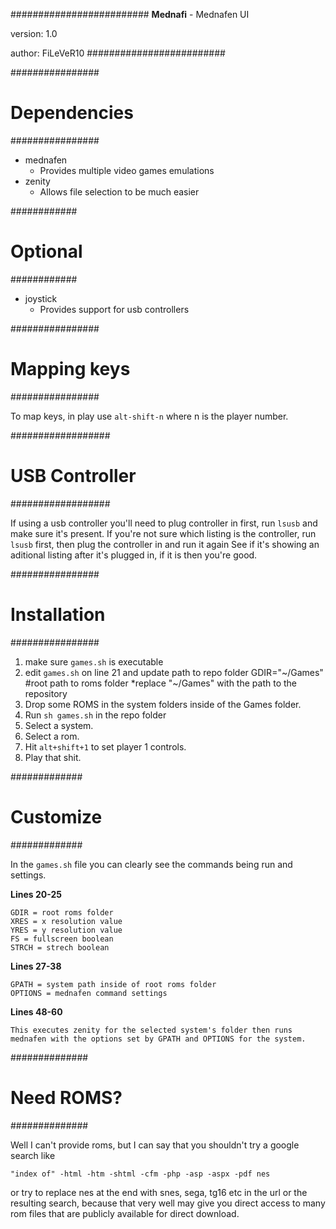 #########################
**Mednafi** - Mednafen UI

version: 1.0

author: FiLeVeR10
#########################

################
# Dependencies #
################

- mednafen
	- Provides multiple video games emulations
- zenity
	- Allows file selection to be much easier

############
# Optional #
############

- joystick
	- Provides support for usb controllers

################
# Mapping keys #
################

To map keys, in play use `alt-shift-n` where n is the player number.

##################
# USB Controller #
##################

If using a usb controller you'll need to plug controller in first, run `lsusb` and make sure it's present.
If you're not sure which listing is the controller, run `lsusb` first, then plug the controller in and run it again
See if it's showing an aditional listing after it's plugged in, if it is then you're good.

################
# Installation #
################

1. make sure `games.sh` is executable
2. edit `games.sh` on line 21 and update path to repo folder
	GDIR="~/Games" #root path to roms folder
	*replace "~/Games" with the path to the repository
3. Drop some ROMS in the system folders inside of the Games folder.
4. Run `sh games.sh` in the repo folder
5. Select a system.
6. Select a rom.
7. Hit `alt+shift+1` to set player 1 controls.
7. Play that shit.

#############
# Customize #
#############

In the `games.sh` file you can clearly see the commands being run and settings.

**Lines 20-25**

	GDIR = root roms folder
	XRES = x resolution value
	YRES = y resolution value
	FS = fullscreen boolean 
	STRCH = strech boolean

**Lines 27-38**

	GPATH = system path inside of root roms folder
	OPTIONS = mednafen command settings

**Lines 48-60**

	This executes zenity for the selected system's folder then runs mednafen with the options set by GPATH and OPTIONS for the system.

##############
# Need ROMS? #
##############

Well I can't provide roms, but I can say that you shouldn't try a google search like

	"index of" -html -htm -shtml -cfm -php -asp -aspx -pdf nes

or try to replace nes at the end with snes, sega, tg16 etc in the url or the resulting search,
because that very well may give you direct access to many rom files that are publicly available for direct download.
